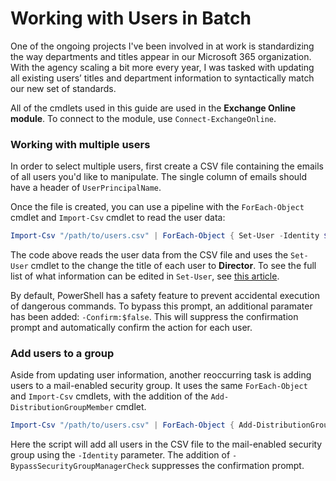 # Working with Users in Batch

One of the ongoing projects I've been involved in at work is standardizing the way departments and titles appear in our Microsoft 365 organization. With the agency scaling a bit more every year, I was tasked with updating all existing users’ titles and department information to syntactically match our new set of standards.

All of the cmdlets used in this guide are used in the **Exchange Online module**. To connect to the module, use `Connect-ExchangeOnline`.

### Working with multiple users
In order to select multiple users, first create a CSV file containing the emails of all users you'd like to manipulate. The single column of emails should have a header of `UserPrincipalName`.

Once the file is created, you can use a pipeline with the `ForEach-Object` cmdlet and `Import-Csv` cmdlet to read the user data:

```powershell
Import-Csv "/path/to/users.csv" | ForEach-Object { Set-User -Identity $_.UserPrincipalName -Title "Director" -Confirm:$false }
```

The code above reads the user data from the CSV file and uses the `Set-User` cmdlet to the change the title of each user to **Director**. To see the full list of what information can be edited in `Set-User`, see [this article](https://learn.microsoft.com/en-us/powershell/module/exchange/set-user?view=exchange-ps).

By default, PowerShell has a safety feature to prevent accidental execution of dangerous commands. To bypass this prompt, an additional paramater has been added: `-Confirm:$false`. This will suppress the confirmation prompt and automatically confirm the action for each user.

### Add users to a group

Aside from updating user information, another reoccurring task is adding users to a mail-enabled security group. It uses the same `ForEach-Object` and `Import-Csv` cmdlets, with the addition of the `Add-DistributionGroupMember` cmdlet.

```powershell
Import-Csv "/path/to/users.csv" | ForEach-Object { Add-DistributionGroupMember -Identity "group@company.com" -Member $_.UserPrincipalName -BypassSecurityGroupManagerCheck }
```

Here the script will add all users in the CSV file to the mail-enabled security group using the `-Identity` parameter. The addition of `-BypassSecurityGroupManagerCheck` suppresses the confirmation prompt.